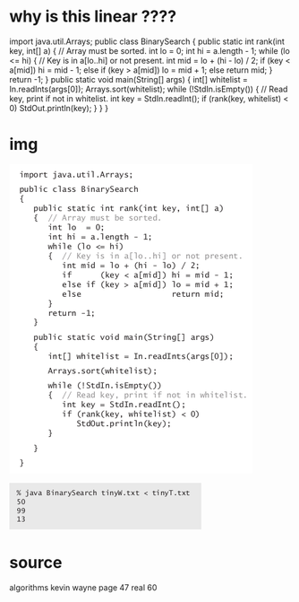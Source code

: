 # why is this linear ????


import java.util.Arrays;
public class BinarySearch
{
    public static int rank(int key, int[] a)
    { // Array must be sorted.
        int lo = 0;
        int hi = a.length - 1;
        while (lo <= hi)
    { // Key is in a[lo..hi] or not present.
        int mid = lo + (hi - lo) / 2;
        if
        (key < a[mid]) hi = mid - 1;
        else if (key > a[mid]) lo = mid + 1;
        else
        return mid;
    }
    return -1;
}
public static void main(String[] args)
{
    int[] whitelist = In.readInts(args[0]);
    Arrays.sort(whitelist);
    while (!StdIn.isEmpty())
    { // Read key, print if not in whitelist.
        int key = StdIn.readInt();
        if (rank(key, whitelist) < 0)
    StdOut.println(key);
}
}
}

# img 

![Image](img/1_explain_what_is_doing.png "ls command image")

![Image](img/1_explain_what_is_doing_p2.png "ls command image")

# source

algorithms kevin wayne page 47 real 60



